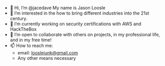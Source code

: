 - 👋 Hi, I’m @jacedave My name is Jason Loosle
- 👀 I’m interested in the how to bring different industries into the 21st century.
- 🌱 I’m currently working on security certifications with AWS and HackTheBox
- 💞️ I’m open to collaborate with others on projects, in my professional life, and in my free time!
- 📫 How to reach me: 
  - email: looslejunk@gmail.com
  - Any other means necessary

<!---
jacedave/jacedave is a ✨ special ✨ repository because its `README.md` (this file) appears on your GitHub profile.
You can click the Preview link to take a look at your changes.
--->
